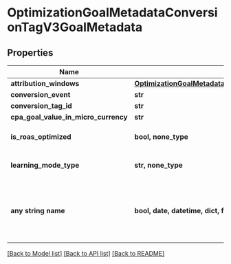 # OptimizationGoalMetadataConversionTagV3GoalMetadata


## Properties
Name | Type | Description | Notes
------------ | ------------- | ------------- | -------------
**attribution_windows** | [**OptimizationGoalMetadataConversionTagV3GoalMetadataAttributionWindows**](OptimizationGoalMetadataConversionTagV3GoalMetadataAttributionWindows.md) |  | [optional] 
**conversion_event** | **str** |  | [optional] 
**conversion_tag_id** | **str** |  | [optional] 
**cpa_goal_value_in_micro_currency** | **str** |  | [optional] 
**is_roas_optimized** | **bool, none_type** | Ad group is ROAS optimized | [optional] 
**learning_mode_type** | **str, none_type** | Conversion learning model type | [optional] 
**any string name** | **bool, date, datetime, dict, float, int, list, str, none_type** | any string name can be used but the value must be the correct type | [optional]

[[Back to Model list]](../README.md#documentation-for-models) [[Back to API list]](../README.md#documentation-for-api-endpoints) [[Back to README]](../README.md)


